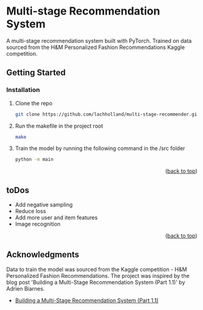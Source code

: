 <!-- TITLE -->
<h1>Multi-stage Recommendation System</h1>

<!-- TITLE -->
A multi-stage recommendation system built with PyTorch. Trained on data sourced from the H&M Personalized Fashion Recommendations Kaggle competition.


<!-- GETTING STARTED -->
## Getting Started

### Installation

1. Clone the repo
   ```sh
   git clone https://github.com/lachholland/multi-stage-recommender.git
   ```
3. Run the makefile in the project root
   ```sh
   make
   ```
4. Train the model by running the following command in the /src folder
   ```sh
   python -m main
   ```

<p align="right">(<a href="#readme-top">back to top</a>)</p>


<!-- ROADMAP -->
## toDos

- Add negative sampling
- Reduce loss
- Add more user and item features
- Image recognition

<p align="right">(<a href="#readme-top">back to top</a>)</p>


<!-- ACKNOWLEDGMENTS -->
## Acknowledgments
Data to train the model was sourced from the Kaggle competition - H&M Personalized Fashion Recommendations.
The project was inspired by the blog post 'Building a Multi-Stage Recommendation System (Part 1.1)' by Adrien Biarnes.

* [Building a Multi-Stage Recommendation System (Part 1.1)](https://medium.com/mlearning-ai/building-a-multi-stage-recommendation-system-part-1-1-95961ccf3dd8)
